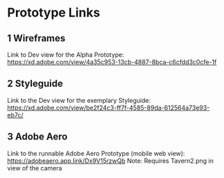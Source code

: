 # Prototype Links

## 1	Wireframes

Link to Dev view for the Alpha Prototype: https://xd.adobe.com/view/4a35c953-13cb-4887-8bca-c6cfdd3c0cfe-1f

## 2	Styleguide

Link to the Dev view for the exemplary Styleguide: https://xd.adobe.com/view/be2f24c3-ff7f-4585-89da-612564a73e93-eb7c/ 

## 3	Adobe Aero

Link to the runnable Adobe Aero Prototype (mobile web view): https://adobeaero.app.link/Dx9V15rzwQb
Note: Requires Tavern2.png in view of the camera
